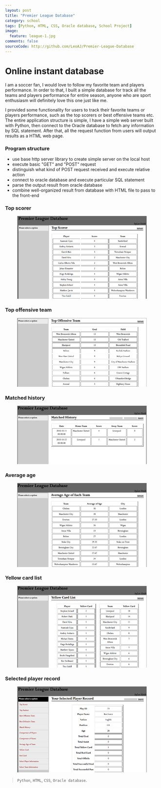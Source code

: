 ```yaml
---
layout: post
title: "Premier League Database"
category: school
tags: [Python, HTML, CSS, Oracle database, School Project]
image:
  feature: league-1.jpg
comments: false
sourceCode: http://github.com/LeoAJ/Premier-League-Database
---
```


# Online instant database

I am a soccer fan, I would love to follow my favorite team and players performance. In order to that, I built a simple database for track all the teams and players performance for entire season, anyone who are sport enthusiasm will definitely love this one just like me.

I provided some functionality for users to track their favorite teams or players performance, such as the top scorers or best offensive teams etc. The entire application structure is simple, I have a simple web server built with Python, then connect to the Oracle database to fetch any information by SQL statement. After that, all the request function from users will output results as a HTML web page.

### Program structure

* use base http server library to create simple server on the local host
* execute basic "GET" and "POST" request
* distinguish what kind of POST request received and execute relative action
* connect to oracle database and execute particular SQL statement
* parse the output result from oracle database
* combine well-organized result from database with HTML file to pass to the front-end

### Top scorer

<figure>
  <a href="/images/league-2.jpg"><img src="/images/league-2.jpg"></a>
</figure>

### Top offensive team

<figure>
  <a href="/images/league-3.jpg"><img src="/images/league-3.jpg"></a>
</figure>

### Matched history

<figure>
  <a href="/images/league-4.jpg"><img src="/images/league-4.jpg"></a>
</figure>

### Average age

<figure>
  <a href="/images/league-5.jpg"><img src="/images/league-5.jpg"></a>
</figure>

### Yellow card list

<figure>
  <a href="/images/league-6.jpg"><img src="/images/league-6.jpg"></a>
</figure>

### Selected player record

<figure>
  <a href="/images/league-7.jpg"><img src="/images/league-7.jpg"></a>
</figure>

> `Python`, `HTML`, `CSS`, `Oracle database`.